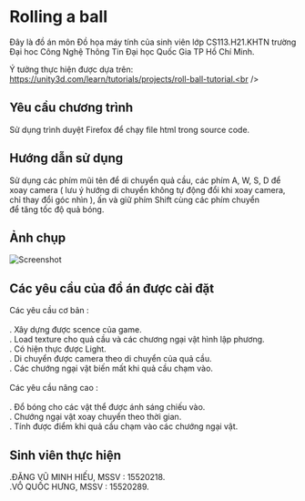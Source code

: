 # Rolling a ball 

Đây là đồ án môn Đồ họa máy tính của sinh viên lớp CS113.H21.KHTN trường Đại hoc Công Nghệ Thông Tin Đại học Quốc Gia TP Hồ Chí Minh.<br />

Ý tưởng thực hiện được dựa trên: https://unity3d.com/learn/tutorials/projects/roll-ball-tutorial.<br />

## Yêu cầu chương trình

Sử dụng trình duyệt Firefox để chạy file html trong source code.<br />

## Hướng dẫn sử dụng

Sử dụng các phím mũi tên để di chuyển quả cầu, các phím A, W, S, D để xoay camera ( lưu ý hướng di chuyển không tự động đổi khi xoay camera, chỉ thay đổi góc nhìn ), ấn và giữ phím Shift cùng các phím chuyển để tăng tốc độ quả bóng.

## Ảnh chụp

![Screenshot](https://github.com/protopro03/WEBGL-Assignment/blob/master/screenshot.png)

## Các yêu cầu của đồ án được cài đặt 
  
Các yêu cầu cơ bản :<br /><br />
  . Xây dựng được scence của game.<br />
  . Load texture cho quả cầu và các chương ngại vật hình lập phương.<br />
  . Có hiện thực được Light.<br />
  . Di chuyển được camera theo di chuyển của quả cầu.<br />
  . Các chướng ngại vật biến mất khi quả cầu chạm vào.<br /><br />
Các yêu cầu nâng cao :<br /><br />
  . Đổ bóng cho các vật thể được ánh sáng chiếu vào.<br />
  . Chướng ngại vật xoay chuyển theo thời gian.<br />
  . Tính được điểm khi quả cầu chạm vào các chướng ngại vật.<br />
 
## Sinh viên thực hiện
  .ĐẶNG VŨ MINH HIẾU, MSSV : 15520218.<br />
  .VÕ QUỐC HƯNG, MSSV : 15520289.<br />


